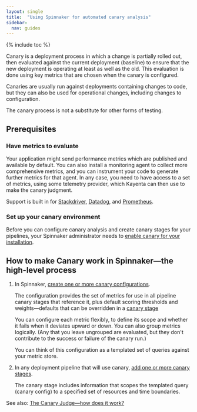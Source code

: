 ```yaml
---
layout: single
title:  "Using Spinnaker for automated canary analysis"
sidebar:
  nav: guides
---
```


{% include toc %}


Canary is a deployment process in which a change is partially rolled out, then
evaluated against the current deployment (baseline) to ensure that the new
deployment is operating at least as well as the old. This evaluation is done
using key metrics that are chosen when the canary is configured.

Canaries are usually run against deployments containing changes to code, but they
can also be used for operational changes, including changes to configuration.

The canary process is not a substitute for other forms of testing.

## Prerequisites

### Have metrics to evaluate

Your application might send performance metrics which are published and
available by default. You can also install a monitoring agent to collect more
comprehensive metrics, and you can instrument your code to generate further
metrics for that agent. In any case, you need to have access to a set of
metrics, using some telemetry provider, which Kayenta can then use to make the
canary judgment.

Support is built in for [Stackdriver](https://cloud.google.com/stackdriver/docs/),
[Datadog](https://docs.datadoghq.com/), and
[Prometheus](https://prometheus.io/docs/introduction/overview/).

### Set up your canary environment

Before you can configure canary analysis and create canary stages for your
pipelines, your Spinnaker administrator needs to [enable canary for your
installation](/setup/canary/).

## How to make Canary work in Spinnaker&mdash;the high-level process

1. In Spinnaker, [create one or more canary
configurations](/guides/user/canary/config/).

   The configuration provides the set of metrics for use in all pipeline
   canary stages that reference it, plus default scoring thresholds and
   weights&mdash;defaults that can be overridden in
   a [canary stage](/guides/user/canary/stage/)

   You can configure each metric flexibly, to define its scope and whether it
   fails when it deviates upward or down. You can also group metrics logically.
   (Any that you leave ungrouped are evaluated, but they don't contribute to the
   success or failure of the canary run.)

   You can think of this configuration as a templated set of queries against
   your metric store.

1. In any deployment pipeline that will use canary, [add one or more canary
stages](/guides/user/canary/stage/).

   The canary stage includes information that scopes the templated query (canary
     config) to a specified set of resources and time boundaries.

See also: [The Canary Judge&mdash;how does it work?](/guides/user/canary/judge/)
